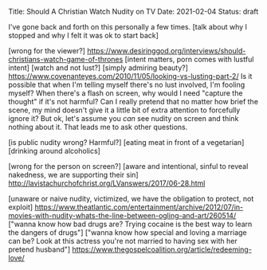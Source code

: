 Title: Should A Christian Watch Nudity on TV
Date: 2021-02-04
Status: draft

I've gone back and forth on this personally a few times.
[talk about why I stopped and why I felt it was ok to start back]

[wrong for the viewer?]
https://www.desiringgod.org/interviews/should-christians-watch-game-of-thrones
[intent matters, porn comes with lustful intent]
[watch and not lust?]
[simply admiring beauty?]
https://www.covenanteyes.com/2010/11/05/looking-vs-lusting-part-2/
Is it possible that when I'm telling myself there's no lust involved, I'm fooling myself? When there's a flash on screen, why would I need "capture the thought" if it's not harmful? Can I really pretend that no matter how brief the scene, my mind doesn't give it a little bit of extra attention to forcefully ignore it? But ok, let's assume you _can_ see nudity on screen and think nothing about it. That leads me to ask other questions.

[is public nudity wrong? Harmful?]
[eating meat in front of a vegetarian]
[drinking around alcoholics]

[wrong for the person on screen?]
[aware and intentional, sinful to reveal nakedness, we are supporting their sin]
http://lavistachurchofchrist.org/LVanswers/2017/06-28.html

[unaware or naive nudity, victimized, we have the obligation to protect, not exploit]
https://www.theatlantic.com/entertainment/archive/2012/07/in-movies-with-nudity-whats-the-line-between-ogling-and-art/260514/
["wanna know how bad drugs are? Trying cocaine is the best way to learn the dangers of drugs"]
["wanna know how special and loving a marriage can be? Look at this actress you're not married to having sex with her pretend husband"]
https://www.thegospelcoalition.org/article/redeeming-love/
